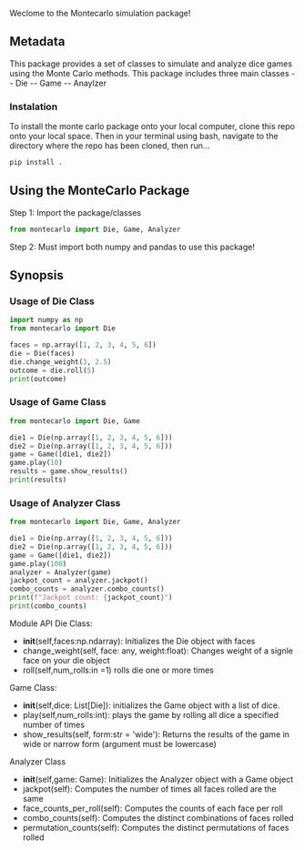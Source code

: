 Weclome to the Montecarlo simulation package!

## Metadata
This package provides a set of classes to simulate and analyze dice games using the Monte Carlo methods. This package includes three main classes
-- Die
-- Game
-- Anaylzer 

### Instalation
To install the monte carlo package onto your local computer, clone this repo onto your local space. Then in your terminal using bash, navigate to the directory where the repo has been cloned, then run... 
```bash
pip install .
```
## Using the MonteCarlo Package
Step 1: Import the package/classes
```python
from montecarlo import Die, Game, Analyzer
```
Step 2: Must import both numpy and pandas to use this package!

## Synopsis
### Usage of Die Class
```python
import numpy as np
from montecarlo import Die

faces = np.array([1, 2, 3, 4, 5, 6])
die = Die(faces)
die.change_weight(3, 2.5)
outcome = die.roll(5)
print(outcome)
```

### Usage of Game Class
```python
from montecarlo import Die, Game

die1 = Die(np.array([1, 2, 3, 4, 5, 6]))
die2 = Die(np.array([1, 2, 3, 4, 5, 6]))
game = Game([die1, die2])
game.play(10)
results = game.show_results()
print(results)
```
### Usage of Analyzer Class
```python
from montecarlo import Die, Game, Analyzer

die1 = Die(np.array([1, 2, 3, 4, 5, 6]))
die2 = Die(np.array([1, 2, 3, 4, 5, 6]))
game = Game([die1, die2])
game.play(100)
analyzer = Analyzer(game)
jackpot_count = analyzer.jackpot()
combo_counts = analyzer.combo_counts()
print(f"Jackpot count: {jackpot_count}")
print(combo_counts)
```

Module API
Die Class:
- __init__(self,faces:np.ndarray): Initializes the Die object with faces
- change_weight(self, face: any, weight:float): Changes weight of a signle face on your die object
- roll(self,num_rolls:in =1) rolls die one or more times

Game Class: 
- __init__(self,dice: List[Die]): initializes the Game object with a list of dice.
- play(self,num_rolls:int): plays the game by rolling all dice a specified number of times
- show_results(self, form:str = 'wide'): Returns the results of the game in wide or narrow form (argument must be lowercase)

Analyzer Class
- __init__(self,game: Game): Initializes the Analyzer object with a Game object
- jackpot(self): Computes the number of times all faces rolled are the same
- face_counts_per_roll(self): Computes the counts of each face per roll
- combo_counts(self): Computes the distinct combinations of faces rolled
- permutation_counts(self): Computes the distinct permutations of faces rolled 




